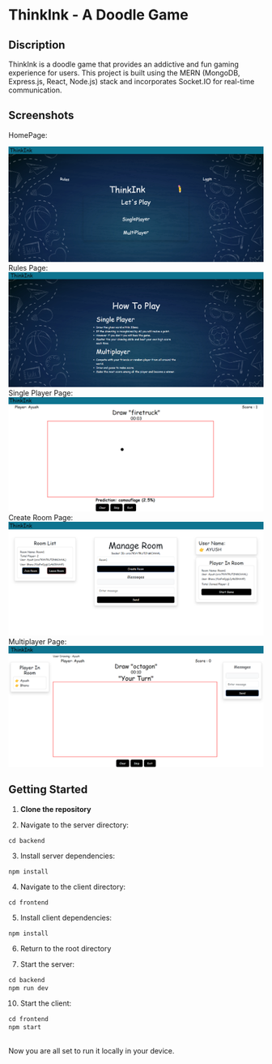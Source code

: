 # ThinkInk - A Doodle Game

<h2>Discription</h2>
<p>ThinkInk is a doodle game that provides an addictive and fun gaming experience for users. This project is built using the MERN (MongoDB, Express.js, React, Node.js) stack and incorporates Socket.IO for real-time communication.
</p> 

<h2>Screenshots</h2>
HomePage: 

![Home Page](https://github.com/Ayush-Maurya-19/ThinkInk/blob/main/screenshot/Home%20Page.png)
Rules Page:
![Rules Page](https://github.com/Ayush-Maurya-19/ThinkInk/blob/main/screenshot/Rules%20Page.png)
Single Player Page:
![Single Player Page](https://github.com/Ayush-Maurya-19/ThinkInk/blob/main/screenshot/SinglePlayer.png)
Create Room Page:
![Create Room](https://github.com/Ayush-Maurya-19/ThinkInk/blob/main/screenshot/CreateRoom.png)
Multiplayer Page:
![Multiplayer page](https://github.com/Ayush-Maurya-19/ThinkInk/blob/main/screenshot/MultiPlayer.png)

<h2>Getting Started</h2>
<ol dir="auto">
<li>
<p dir="auto"><strong>Clone the repository</strong></p>
</li>
<li>
<p dir="auto">Navigate to the server directory:</p>
</li>
</ol>
<div class="snippet-clipboard-content notranslate position-relative overflow-auto" data-snippet-clipboard-copy-content="cd backend"><pre class="notranslate"><code>cd backend
</code></pre></div>
<ol start="3" dir="auto">
<li>Install server dependencies:</li>
</ol>
<div class="snippet-clipboard-content notranslate position-relative overflow-auto" data-snippet-clipboard-copy-content="npm install"><pre class="notranslate"><code>npm install
</code></pre></div>
<ol start="4" dir="auto">
<li>Navigate to the client directory:</li>
</ol>
<div class="snippet-clipboard-content notranslate position-relative overflow-auto" data-snippet-clipboard-copy-content="cd ../frontend"><pre class="notranslate"><code>cd frontend
</code></pre></div>
<ol start="5" dir="auto">
<li>Install client dependencies:</li>
</ol>
<div class="snippet-clipboard-content notranslate position-relative overflow-auto" data-snippet-clipboard-copy-content="npm install"><pre class="notranslate"><code>npm install
</code></pre></div>
<ol start="6" dir="auto">
<li>Return to the root directory</li>
<li>
  <p dir="auto">Start the server:</p>
</li>
</ol>
<div class="snippet-clipboard-content notranslate position-relative overflow-auto" data-snippet-clipboard-copy-content="cd backend
npm run dev"><pre class="notranslate"><code>cd backend
npm run dev
</code></pre></div>
<ol start="10" dir="auto">
<li>Start the client:</li>
</ol>
<div class="snippet-clipboard-content notranslate position-relative overflow-auto" data-snippet-clipboard-copy-content="cd frontend
npm start"><pre class="notranslate"><code>cd frontend
npm start
</code></pre></div>
<br/>
Now you are all set to run it locally in your device. 

